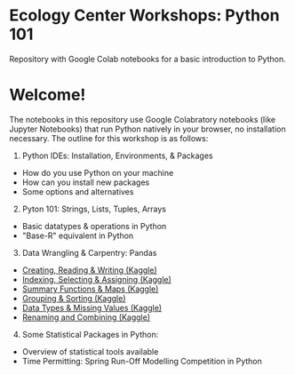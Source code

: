 # Ecology Center Workshops: Python 101
Repository with Google Colab notebooks for a basic introduction to Python.

# Welcome!
The notebooks in this repository use Google Colabratory notebooks (like Jupyter Notebooks) that run Python natively in your browser, no installation necessary. The outline for this workshop is as follows:
1) Python IDEs: Installation, Environments, & Packages
  * How do you use Python on your machine
  * How can you install new packages
  * Some options and alternatives
2) Pyton 101: Strings, Lists, Tuples, Arrays
  * Basic datatypes & operations in Python
  * "Base-R" equivalent in Python
3) Data Wrangling & Carpentry: Pandas 
  * [Creating, Reading & Writing (Kaggle)](https://www.kaggle.com/code/residentmario/creating-reading-and-writing)
  * [Indexing, Selecting & Assigning (Kaggle)](https://www.kaggle.com/code/residentmario/indexing-selecting-assigning)
  * [Summary Functions & Maps (Kaggle)](https://www.kaggle.com/code/residentmario/summary-functions-and-maps)
  * [Grouping & Sorting (Kaggle)](https://www.kaggle.com/code/residentmario/grouping-and-sorting)
  * [Data Types & Missing Values (Kaggle)](https://www.kaggle.com/code/residentmario/data-types-and-missing-values)
  * [Renaming and Combining (Kaggle)](https://www.kaggle.com/code/residentmario/renaming-and-combining)
4) Some Statistical Packages in Python:
  * Overview of statistical tools available
  * Time Permitting: Spring Run-Off Modelling Competition in Python
